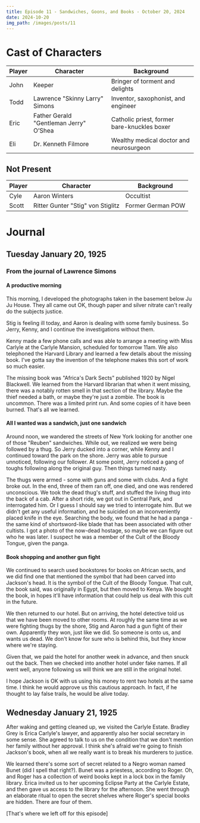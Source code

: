 ```yaml
---
title: Episode 11 - Sandwiches, Goons, and Books - October 20, 2024
date: 2024-10-20
img_path: /images/posts/11
---
```


# Cast of Characters

| Player | Character                              | Background                                                      |
|--------|----------------------------------------|-----------------------------------------------------------------|
| John   | Keeper                                 | Bringer of torment and delights                                 |
| Todd   | Lawrence "Skinny Larry" Simons         | Inventor, saxophonist, and engineer                             |
| Eric   | Father Gerald "Gentleman Jerry" O’Shea | Catholic priest, former bare-knuckles boxer                     |
| Eli    | Dr. Kenneth Filmore                    | Wealthy medical doctor and neurosurgeon                         |


## Not Present

| Player | Character                              | Background                                                      |
|--------|----------------------------------------|-----------------------------------------------------------------|
| Cyle   | Aaron Winters                          | Occultist                                                       |
| Scott  | Ritter Gunter "Stig" von Stiglitz      | Former German POW                                               |



# Journal


## Tuesday January 20, 1925


### From the journal of Lawrence Simons

#### A productive morning

This morning, I developed the photographs taken in the basement below Ju Ju House. They all came out OK, though paper and silver nitrate can't really do the subjects justice.

Stig is feeling ill today, and Aaron is dealing with some family business. So Jerry, Kenny, and I continue the investigations without them. 

Kenny made a few phone calls and was able to arrange a meeting with Miss Carlyle at the Carlyle Mansion, scheduled for tomorrow 11am. We also telephoned the Harvard Library and learned a few details about the missing book. I've gotta say the invention of the telephone makes this sort of work so much easier.

The missing book was "Africa's Dark Sects" published 1920 by Nigel Blackwell. We learned from the Harvard librarian that when it went missing, there was a notably rotten smell in that section of the library. Maybe the thief needed a bath, or maybe they're just a zombie. The book is uncommon. There was a limited print run. And some copies of it have been burned. That's all we learned.

#### All I wanted was a sandwich, just one sandwich

Around noon, we wandered the streets of New York looking for another one of those "Reuben" sandwiches. While out, we realized we were being followed by a thug. So Jerry ducked into a corner, while Kenny and I continued toward the park on the shore. Jerry was able to pursue unnoticed, following our follower. At some point, Jerry noticed a gang of toughs following along the original guy. Then things turned nasty.

The thugs were armed - some with guns and some with clubs. And a fight broke out. In the end, three of them ran off, one died, and one was rendered unconscious. We took the dead thug's stuff, and stuffed the living thug into the back of a cab. After a short ride, we got out in Central Park, and interrogated him. Or I guess I should say we tried to interrogate him. But we didn't get any useful information, and he suicided on an inconveniently placed knife in the eye. Searching the body, we found that he had a panga - the same kind of shortsword-like blade that has been associated with other cultists. I got a photo of the now-dead hostage, so maybe we can figure out who he was later. I suspect he was a member of the Cult of the Bloody Tongue, given the panga.

#### Book shopping and another gun fight

We continued to search used bookstores for books on African sects, and we did find one that mentioned the symbol that had been carved into Jackson's head. It is the symbol of the Cult of the Bloody Tongue. That cult, the book said, was originally in Egypt, but then moved to Kenya. We bought the book, in hopes it'll have information that could help us deal with this cult in the future.

We then returned to our hotel. But on arriving, the hotel detective told us that we have been moved to other rooms. At roughly the same time as we were fighting thugs by the shore, Stig and Aaron had a gun fight of their own. Apparently they won, just like we did. So someone is onto us, and wants us dead. We don't know for sure who is behind this, but they know where we're staying.

Given that, we paid the hotel for another week in advance, and then snuck out the back. Then we checked into another hotel under fake names. If all went well, anyone following us will think we are still in the original hotel.

I hope Jackson is OK with us using his money to rent two hotels at the same time. I think he would approve us this cautious approach. In fact, if he thought to lay false trails, he would be alive today.


## Wednesday January 21, 1925

After waking and getting cleaned up, we visited the Carlyle Estate. Bradley Grey is Erica Carlyle's lawyer, and apparently also her social secretary in some sense. She agreed to talk to us on the condition that we don't mention her family without her approval. I think she's afraid we're going to finish Jackson's book, when all we really want is to break his murderers to justice.

We learned there's some sort of secret related to a Negro woman named Bunet (did I spell that right?). Bunet was a priestess, according to Roger. Oh, and Roger has a collection of weird books kept in a lock box in the family library. Erica invited us to her upcoming Eclipse Party at the Carlyle Estate, and then gave us access to the library for the afternoon. She went through an elaborate ritual to open the secret shelves where Roger's special books are hidden. There are four of them.

[That's where we left off for this episode]